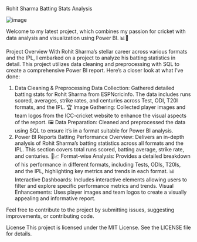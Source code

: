 Rohit Sharma Batting Stats Analysis


![image](https://github.com/user-attachments/assets/65df223c-d9ad-455c-aad0-1796bbb4d6b0)



Welcome to my latest project, which combines my passion for cricket with data analysis and visualization using Power BI. 📊🏏

Project Overview
With Rohit Sharma’s stellar career across various formats and the IPL, I embarked on a project to analyze his batting statistics in detail. This project utilizes data cleaning and preprocessing with SQL to create a comprehensive Power BI report. Here’s a closer look at what I’ve done:

1. Data Cleaning & Preprocessing
Data Collection: Gathered detailed batting stats for Rohit Sharma from ESPNcricinfo. The data includes runs scored, averages, strike rates, and centuries across Test, ODI, T20I formats, and the IPL. 🏆
Image Gathering: Collected player images and team logos from the ICC-cricket website to enhance the visual aspects of the report. 🖼
Data Preparation: Cleaned and preprocessed the data using SQL to ensure it’s in a format suitable for Power BI analysis.
2. Power BI Reports
Batting Performance Overview: Delivers an in-depth analysis of Rohit Sharma’s batting statistics across all formats and the IPL. This section covers total runs scored, batting average, strike rate, and centuries. 🏏📈
Format-wise Analysis: Provides a detailed breakdown of his performance in different formats, including Tests, ODIs, T20Is, and the IPL, highlighting key metrics and trends in each format. 📊
Interactive Dashboards: Includes interactive elements allowing users to filter and explore specific performance metrics and trends.
Visual Enhancements: Uses player images and team logos to create a visually appealing and informative report.

Feel free to contribute to the project by submitting issues, suggesting improvements, or contributing code.

License
This project is licensed under the MIT License. See the LICENSE file for details.
